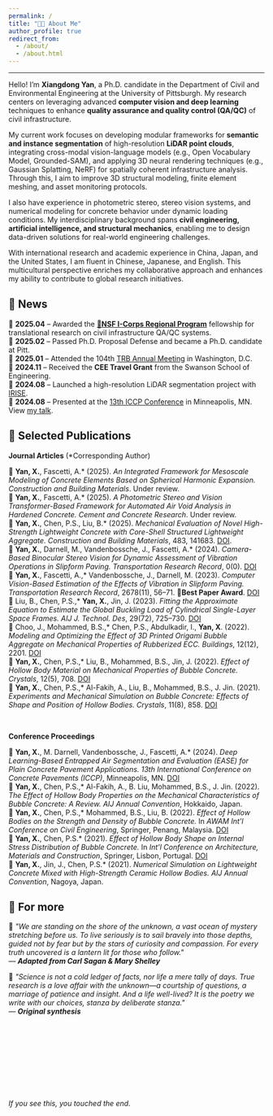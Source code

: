 ```yaml
---
permalink: /
title: "🧑‍💻 About Me"
author_profile: true
redirect_from: 
  - /about/
  - /about.html
---
```


------
Hello! I’m **Xiangdong Yan**, a Ph.D. candidate in the Department of Civil and Environmental Engineering at the University of Pittsburgh. My research centers on leveraging advanced **computer vision and deep learning** techniques to enhance **quality assurance and quality control (QA/QC)** of civil infrastructure.

My current work focuses on developing modular frameworks for **semantic and instance segmentation** of high-resolution **LiDAR point clouds**, integrating cross-modal vision-language models (e.g., Open Vocabulary Model, Grounded-SAM), and applying 3D neural rendering techniques (e.g., Gaussian Splatting, NeRF) for spatially coherent infrastructure analysis. Through this, I aim to improve 3D structural modeling, finite element meshing, and asset monitoring protocols.

I also have experience in photometric stereo, stereo vision systems, and numerical modeling for concrete behavior under dynamic loading conditions. My interdisciplinary background spans **civil engineering, artificial intelligence, and structural mechanics**, enabling me to design data-driven solutions for real-world engineering challenges.

With international research and academic experience in China, Japan, and the United States, I am fluent in Chinese, Japanese, and English. This multicultural perspective enriches my collaborative approach and enhances my ability to contribute to global research initiatives.



 

📰 News
------

🔹 **2025.04** – Awarded the [**🌟NSF I-Corps Regional Program**](https://www.in-icorps.org/) fellowship for translational research on civil infrastructure QA/QC systems.  
🔹 **2025.02** – Passed Ph.D. Proposal Defense and became a Ph.D. candidate at Pitt.  
🔹 **2025.01** – Attended the 104th [TRB Annual Meeting](https://trb-annual-meeting.nationalacademies.org/) in Washington, D.C.  
🔹 **2024.11** – Received the **CEE Travel Grant** from the Swanson School of Engineering.  
🔹 **2024.08** – Launched a high-resolution LiDAR segmentation project with [IRISE](https://www.engineering.pitt.edu/subsites/consortiums/irise/research/active-projects/).  
🔹 **2024.08** – Presented at the [13th ICCP Conference](https://13thiccp.concretepavements.org/) in Minneapolis, MN. View [my talk](https://13thiccp.concretepavements.org/workshops/deep-learning-based-entrapped-air-segmentation-and-evaluation-ease-for-plain-concrete-pavement-applications/).





📑 Selected Publications
------
**Journal Articles** (\*Corresponding Author)

🔸 **Yan, X.**, Fascetti, A.\* (2025). *An Integrated Framework for Mesoscale Modeling of Concrete Elements Based on Spherical Harmonic Expansion.* *Construction and Building Materials*. Under review.  
🔸 **Yan, X.**, Fascetti, A.\* (2025). *A Photometric Stereo and Vision Transformer-Based Framework for Automated Air Void Analysis in Hardened Concrete.* *Cement and Concrete Research*. Under review.  
🔸 **Yan, X.**, Chen, P.S., Liu, B.\* (2025). *Mechanical Evaluation of Novel High-Strength Lightweight Concrete with Core-Shell Structured Lightweight Aggregate.* *Construction and Building Materials*, 483, 141683. [DOI](https://doi.org/10.1016/j.conbuildmat.2023.141683).    
🔸 **Yan, X.**, Darnell, M., Vandenbossche, J., Fascetti, A.\* (2024). *Camera-Based Binocular Stereo Vision for Dynamic Assessment of Vibration Operations in Slipform Paving.* *Transportation Research Record*, 0(0). [DOI](https://journals.sagepub.com/doi/full/10.1177/03611981251335943)    
🔸 **Yan, X.**, Fascetti, A.,\* Vandenbossche, J., Darnell, M. (2023). *Computer Vision-Based Estimation of the Effects of Vibration in Slipform Paving.* *Transportation Research Record*, 2678(11), 56–71. **🌟Best Paper Award**. [DOI](https://doi.org/10.1177/03611981231198348)    
🔸 Liu, B., Chen, P.S.,\* **Yan, X.**, Jin, J. (2023). *Fitting the Approximate Equation to Estimate the Global Buckling Load of Cylindrical Single-Layer Space Frames.* *AIJ J. Technol. Des*, 29(72), 725–730. [DOI](https://www.jstage.jst.go.jp/article/aijt/29/72/29_725/_article/-char/en)    
🔸 Choo, J., Mohammed, B.S.,\* Chen, P.S., Abdulkadir, I., **Yan, X**. (2022). *Modeling and Optimizing the Effect of 3D Printed Origami Bubble Aggregate on Mechanical Properties of Rubberized ECC.* *Buildings*, 12(12), 2201. [DOI](https://www.mdpi.com/2075-5309/12/12/2201)    
🔸 **Yan, X.**, Chen, P.S.,\* Liu, B., Mohammed, B.S., Jin, J. (2022). *Effect of Hollow Body Material on Mechanical Properties of Bubble Concrete.* *Crystals*, 12(5), 708. [DOI](https://www.mdpi.com/2073-4352/12/5/708)  
🔸 **Yan, X.**, Chen, P.S.,\* Al-Fakih, A., Liu, B., Mohammed, B.S., J. Jin. (2021). *Experiments and Mechanical Simulation on Bubble Concrete: Effects of Shape and Position of Hollow Bodies.* *Crystals*, 11(8), 858. [DOI](https://www.mdpi.com/2073-4352/11/8/858)  

<br>

**Conference Proceedings**  

🔸 **Yan, X.**, M. Darnell, Vandenbossche, J., Fascetti, A.\* (2024). *Deep Learning-Based Entrapped Air Segmentation and Evaluation (EASE) for Plain Concrete Pavement Applications.* *13th International Conference on Concrete Pavements (ICCP)*, Minneapolis, MN. [DOI](https://13thiccp.concretepavements.org/workshops/deep-learning-based-entrapped-air-segmentation-and-evaluation-ease-for-plain-concrete-pavement-applications/)  
🔸 **Yan, X.**, Chen, P.S.,\* Al-Fakih, A., B. Liu, Mohammed, B.S., J. Jin. (2022). *The Effect of Hollow Body Properties on the Mechanical Characteristics of Bubble Concrete: A Review.* *AIJ Annual Convention*, Hokkaido, Japan.  
🔸 **Yan, X.**, Chen, P.S.,\* Mohammed, B.S., Liu, B. (2022). *Effect of Hollow Bodies on the Strength and Density of Bubble Concrete.* In *AWAM Int’l Conference on Civil Engineering*, Springer, Penang, Malaysia. [DOI](https://link.springer.com/chapter/10.1007/978-981-99-6018-7_10)  
🔸 **Yan, X.**, Chen, P.S.\* (2021). *Effect of Hollow Body Shape on Internal Stress Distribution of Bubble Concrete.* In *Int’l Conference on Architecture, Materials and Construction*, Springer, Lisbon, Portugal. [DOI](https://link.springer.com/chapter/10.1007/978-3-030-94514-5_23)  
🔸 **Yan, X.**, Jin, J., Chen, P.S.\* (2021). *Numerical Simulation on Lightweight Concrete Mixed with High-Strength Ceramic Hollow Bodies.* *AIJ Annual Convention*, Nagoya, Japan.





🌿 **For more**
------
🔹 *"We are standing on the shore of the unknown, a vast ocean of mystery stretching before us. To live seriously is to sail bravely into those depths, guided not by fear but by the stars of curiosity and compassion. For every truth uncovered is a lantern lit for those who follow."*  
*— **Adapted from Carl Sagan & Mary Shelley***  

🔹 *"Science is not a cold ledger of facts, nor life a mere tally of days. True research is a love affair with the unknown—a courtship of questions, a marriage of patience and insight. And a life well-lived? It is the poetry we write with our choices, stanza by deliberate stanza."*  
*— **Original synthesis***

<br><br><br><br><br><br><br><br>

*If you see this, you touched the end.*

